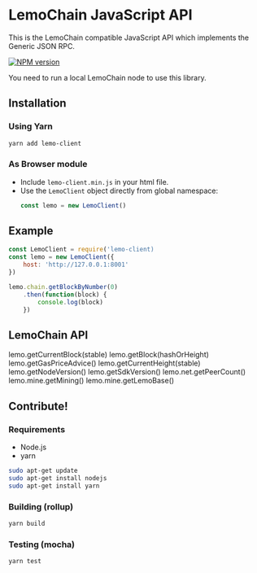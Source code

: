 # LemoChain JavaScript API

This is the LemoChain compatible JavaScript API which implements the Generic JSON RPC.

[![NPM version][npm-image]][npm-url]

You need to run a local LemoChain node to use this library.

## Installation

### Using Yarn

```bash
yarn add lemo-client
```

### As Browser module

* Include `lemo-client.min.js` in your html file.
* Use the `LemoClient` object directly from global namespace:
    ```js
    const lemo = new LemoClient()
    ```

## Example

```js
const LemoClient = require('lemo-client)
const lemo = new LemoClient({
	host: 'http://127.0.0.1:8001'
})

lemo.chain.getBlockByNumber(0)
    .then(function(block) {
		console.log(block)
	})
```

## LemoChain API

lemo.getCurrentBlock(stable)
lemo.getBlock(hashOrHeight)
lemo.getGasPriceAdvice()
lemo.getCurrentHeight(stable)
lemo.getNodeVersion()
lemo.getSdkVersion()
lemo.net.getPeerCount()
lemo.mine.getMining()
lemo.mine.getLemoBase()


## Contribute!

### Requirements

* Node.js
* yarn

```bash
sudo apt-get update
sudo apt-get install nodejs
sudo apt-get install yarn
```

### Building (rollup)

```bash
yarn build
```

### Testing (mocha)

```bash
yarn test
```


[npm-image]: https://badge.fury.io/js/lemo-client.svg
[npm-url]: https://npmjs.org/package/lemo-client
